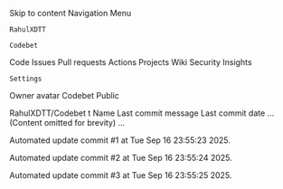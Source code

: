 Skip to content
Navigation Menu

    RahulXDTT

    Codebet

Code
Issues
Pull requests
Actions
Projects
Wiki
Security
Insights

    Settings

Owner avatar
Codebet
Public

RahulXDTT/Codebet
t
Name	Last commit message
	Last commit date
... (Content omitted for brevity) ...


Automated update commit #1 at Tue Sep 16 23:55:23 2025.

Automated update commit #2 at Tue Sep 16 23:55:24 2025.

Automated update commit #3 at Tue Sep 16 23:55:25 2025.